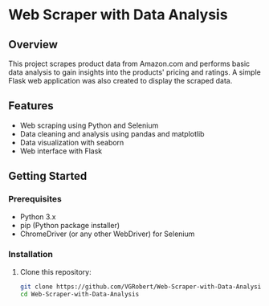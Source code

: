 # Web Scraper with Data Analysis

## Overview
This project scrapes product data from Amazon.com and performs basic data analysis to gain insights into the products' pricing and ratings. A simple Flask web application was also created to display the scraped data.

## Features
- Web scraping using Python and Selenium
- Data cleaning and analysis using pandas and matplotlib
- Data visualization with seaborn
- Web interface with Flask

## Getting Started
### Prerequisites
- Python 3.x
- pip (Python package installer)
- ChromeDriver (or any other WebDriver) for Selenium

### Installation
1. Clone this repository:
   ```bash
   git clone https://github.com/VGRobert/Web-Scraper-with-Data-Analysis.git
   cd Web-Scraper-with-Data-Analysis
